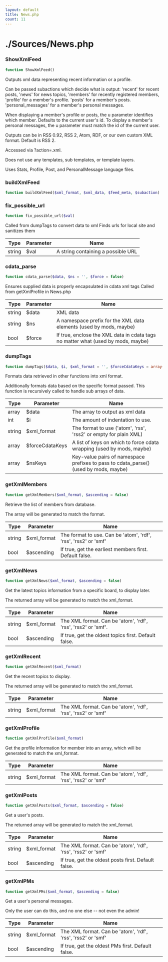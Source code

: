 ```yaml
---
layout: default
title: News.php
count: 11
---
```


# ./Sources/News.php

### ShowXmlFeed

```php
function ShowXmlFeed()
```
Outputs xml data representing recent information or a profile.

Can be passed subactions which decide what is output:
 'recent' for recent posts,
 'news' for news topics,
 'members' for recently registered members,
 'profile' for a member's profile.
 'posts' for a member's posts.
 'personal_messages' for a member's personal messages.

When displaying a member's profile or posts, the u parameter identifies which member. Defaults
to the current user's id.
To display a member's personal messages, the u parameter must match the id of the current user.

Outputs can be in RSS 0.92, RSS 2, Atom, RDF, or our own custom XML format. Default is RSS 2.

Accessed via ?action=.xml.

Does not use any templates, sub templates, or template layers.

Uses Stats, Profile, Post, and PersonalMessage language files.

### buildXmlFeed

```php
function buildXmlFeed($xml_format, $xml_data, $feed_meta, $subaction)
```
### fix_possible_url

```php
function fix_possible_url($val)
```
Called from dumpTags to convert data to xml
Finds urls for local site and sanitizes them



Type|Parameter|Name
---|---|---
string|$val|A string containing a possible URL
### cdata_parse

```php
function cdata_parse($data, $ns = '', $force = false)
```
Ensures supplied data is properly encapsulated in cdata xml tags
Called from getXmlProfile in News.php



Type|Parameter|Name
---|---|---
string|$data|XML data
string|$ns|A namespace prefix for the XML data elements (used by mods, maybe)
bool|$force|If true, enclose the XML data in cdata tags no matter what (used by mods, maybe)
### dumpTags

```php
function dumpTags($data, $i, $xml_format = '', $forceCdataKeys = array(), $nsKeys = array())
```
Formats data retrieved in other functions into xml format.

Additionally formats data based on the specific format passed.
This function is recursively called to handle sub arrays of data.

Type|Parameter|Name
---|---|---
array|$data|The array to output as xml data
int|$i|The amount of indentation to use.
string|$xml_format|The format to use ('atom', 'rss', 'rss2' or empty for plain XML)
array|$forceCdataKeys|A list of keys on which to force cdata wrapping (used by mods, maybe)
array|$nsKeys|Key-value pairs of namespace prefixes to pass to cdata_parse() (used by mods, maybe)
### getXmlMembers

```php
function getXmlMembers($xml_format, $ascending = false)
```
Retrieve the list of members from database.

The array will be generated to match the format.

Type|Parameter|Name
---|---|---
string|$xml_format|The format to use. Can be 'atom', 'rdf', 'rss', 'rss2' or 'smf'
bool|$ascending|If true, get the earliest members first. Default false.
### getXmlNews

```php
function getXmlNews($xml_format, $ascending = false)
```
Get the latest topics information from a specific board,
to display later.

The returned array will be generated to match the xml_format.

Type|Parameter|Name
---|---|---
string|$xml_format|The XML format. Can be 'atom', 'rdf', 'rss', 'rss2' or 'smf'.
bool|$ascending|If true, get the oldest topics first. Default false.
### getXmlRecent

```php
function getXmlRecent($xml_format)
```
Get the recent topics to display.

The returned array will be generated to match the xml_format.

Type|Parameter|Name
---|---|---
string|$xml_format|The XML format. Can be 'atom', 'rdf', 'rss', 'rss2' or 'smf'
### getXmlProfile

```php
function getXmlProfile($xml_format)
```
Get the profile information for member into an array,
which will be generated to match the xml_format.



Type|Parameter|Name
---|---|---
string|$xml_format|The XML format. Can be 'atom', 'rdf', 'rss', 'rss2' or 'smf'
### getXmlPosts

```php
function getXmlPosts($xml_format, $ascending = false)
```
Get a user's posts.

The returned array will be generated to match the xml_format.

Type|Parameter|Name
---|---|---
string|$xml_format|The XML format. Can be 'atom', 'rdf', 'rss', 'rss2' or 'smf'
bool|$ascending|If true, get the oldest posts first. Default false.
### getXmlPMs

```php
function getXmlPMs($xml_format, $ascending = false)
```
Get a user's personal messages.

Only the user can do this, and no one else -- not even the admin!

Type|Parameter|Name
---|---|---
string|$xml_format|The XML format. Can be 'atom', 'rdf', 'rss', 'rss2' or 'smf'
bool|$ascending|If true, get the oldest PMs first. Default false.
